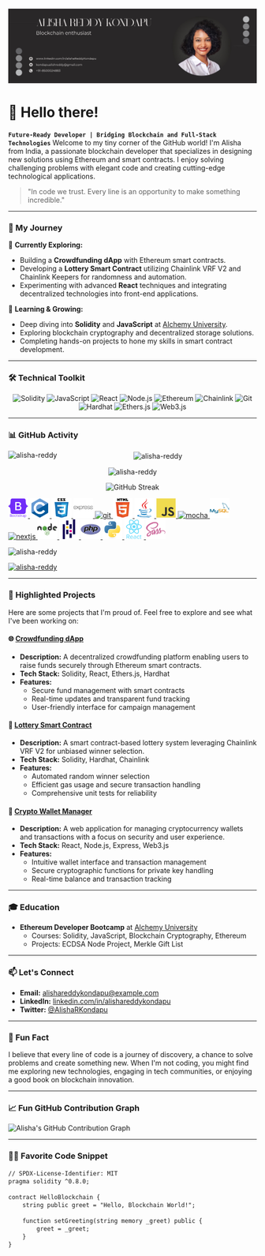 ![Developer](https://github.com/Alisha-Reddy/Alisha-Reddy/blob/main/Github.png)
# 👋 Hello there! 

**`Future-Ready Developer | Bridging Blockchain and Full-Stack Technologies`**
Welcome to my tiny corner of the GitHub world! I'm Alisha from India, a passionate blockchain developer that specializes in designing new solutions using Ethereum and smart contracts. I enjoy solving challenging problems with elegant code and creating cutting-edge technological applications.



> "In code we trust. Every line is an opportunity to make something incredible."

---

### 🚀 My Journey

🔭 **Currently Exploring:**
- Building a **Crowdfunding dApp** with Ethereum smart contracts.
- Developing a **Lottery Smart Contract** utilizing Chainlink VRF V2 and Chainlink Keepers for randomness and automation.
- Experimenting with advanced **React** techniques and integrating decentralized technologies into front-end applications.

🌱 **Learning & Growing:**
- Deep diving into **Solidity** and **JavaScript** at [Alchemy University](https://university.alchemy.com/).
- Exploring blockchain cryptography and decentralized storage solutions.
- Completing hands-on projects to hone my skills in smart contract development.

---

### 🛠️ Technical Toolkit

<div align="center">
  <img src="https://img.shields.io/badge/Solidity-3C3C3D?style=for-the-badge&logo=solidity&logoColor=white" alt="Solidity"/>
  <img src="https://img.shields.io/badge/JavaScript-F7DF1E?style=for-the-badge&logo=javascript&logoColor=black" alt="JavaScript"/>
  <img src="https://img.shields.io/badge/React-61DAFB?style=for-the-badge&logo=react&logoColor=black" alt="React"/>
  <img src="https://img.shields.io/badge/Node.js-339933?style=for-the-badge&logo=node-dot-js&logoColor=white" alt="Node.js"/>
  <img src="https://img.shields.io/badge/Ethereum-3C3C3D?style=for-the-badge&logo=ethereum&logoColor=white" alt="Ethereum"/>
  <img src="https://img.shields.io/badge/Chainlink-375BD2?style=for-the-badge&logo=chainlink&logoColor=white" alt="Chainlink"/>
  <img src="https://img.shields.io/badge/Git-F05032?style=for-the-badge&logo=git&logoColor=white" alt="Git"/>
  <img src="https://img.shields.io/badge/Hardhat-FF9000?style=for-the-badge&logo=hardhat&logoColor=black" alt="Hardhat"/>
  <img src="https://img.shields.io/badge/Ethers.js-6E85B7?style=for-the-badge&logo=ethers.js&logoColor=white" alt="Ethers.js"/>
  <img src="https://img.shields.io/badge/Web3.js-F16822?style=for-the-badge&logo=web3.js&logoColor=white" alt="Web3.js"/>
</div>

---

### 📊 GitHub Activity

<div align="center">


<p><img align="left" src="https://github-readme-stats.vercel.app/api/top-langs?username=alisha-reddy&show_icons=true&locale=en&layout=compact" alt="alisha-reddy" /></p>

<p>&nbsp;<img align="center" src="https://github-readme-stats.vercel.app/api?username=alisha-reddy&show_icons=true&locale=en" alt="alisha-reddy" /></p>

<p><img align="center" src="https://github-readme-streak-stats.herokuapp.com/?user=alisha-reddy&" alt="alisha-reddy" /></p>


![GitHub Streak](https://github-readme-streak-stats.herokuapp.com/?user=AlishaReddyKondapu&theme=dracula)
<p align="left"> <a href="https://getbootstrap.com" target="_blank" rel="noreferrer"> <img src="https://raw.githubusercontent.com/devicons/devicon/master/icons/bootstrap/bootstrap-plain-wordmark.svg" alt="bootstrap" width="40" height="40"/> </a> <a href="https://www.cprogramming.com/" target="_blank" rel="noreferrer"> <img src="https://raw.githubusercontent.com/devicons/devicon/master/icons/c/c-original.svg" alt="c" width="40" height="40"/> </a> <a href="https://www.w3schools.com/css/" target="_blank" rel="noreferrer"> <img src="https://raw.githubusercontent.com/devicons/devicon/master/icons/css3/css3-original-wordmark.svg" alt="css3" width="40" height="40"/> </a> <a href="https://expressjs.com" target="_blank" rel="noreferrer"> <img src="https://raw.githubusercontent.com/devicons/devicon/master/icons/express/express-original-wordmark.svg" alt="express" width="40" height="40"/> </a> <a href="https://git-scm.com/" target="_blank" rel="noreferrer"> <img src="https://www.vectorlogo.zone/logos/git-scm/git-scm-icon.svg" alt="git" width="40" height="40"/> </a> <a href="https://www.w3.org/html/" target="_blank" rel="noreferrer"> <img src="https://raw.githubusercontent.com/devicons/devicon/master/icons/html5/html5-original-wordmark.svg" alt="html5" width="40" height="40"/> </a> <a href="https://www.java.com" target="_blank" rel="noreferrer"> <img src="https://raw.githubusercontent.com/devicons/devicon/master/icons/java/java-original.svg" alt="java" width="40" height="40"/> </a> <a href="https://developer.mozilla.org/en-US/docs/Web/JavaScript" target="_blank" rel="noreferrer"> <img src="https://raw.githubusercontent.com/devicons/devicon/master/icons/javascript/javascript-original.svg" alt="javascript" width="40" height="40"/> </a> <a href="https://mochajs.org" target="_blank" rel="noreferrer"> <img src="https://www.vectorlogo.zone/logos/mochajs/mochajs-icon.svg" alt="mocha" width="40" height="40"/> </a> <a href="https://www.mysql.com/" target="_blank" rel="noreferrer"> <img src="https://raw.githubusercontent.com/devicons/devicon/master/icons/mysql/mysql-original-wordmark.svg" alt="mysql" width="40" height="40"/> </a> <a href="https://nextjs.org/" target="_blank" rel="noreferrer"> <img src="https://cdn.worldvectorlogo.com/logos/nextjs-2.svg" alt="nextjs" width="40" height="40"/> </a> <a href="https://nodejs.org" target="_blank" rel="noreferrer"> <img src="https://raw.githubusercontent.com/devicons/devicon/master/icons/nodejs/nodejs-original-wordmark.svg" alt="nodejs" width="40" height="40"/> </a> <a href="https://pandas.pydata.org/" target="_blank" rel="noreferrer"> <img src="https://raw.githubusercontent.com/devicons/devicon/2ae2a900d2f041da66e950e4d48052658d850630/icons/pandas/pandas-original.svg" alt="pandas" width="40" height="40"/> </a> <a href="https://www.php.net" target="_blank" rel="noreferrer"> <img src="https://raw.githubusercontent.com/devicons/devicon/master/icons/php/php-original.svg" alt="php" width="40" height="40"/> </a> <a href="https://www.python.org" target="_blank" rel="noreferrer"> <img src="https://raw.githubusercontent.com/devicons/devicon/master/icons/python/python-original.svg" alt="python" width="40" height="40"/> </a> <a href="https://reactjs.org/" target="_blank" rel="noreferrer"> <img src="https://raw.githubusercontent.com/devicons/devicon/master/icons/react/react-original-wordmark.svg" alt="react" width="40" height="40"/> </a> <a href="https://sass-lang.com" target="_blank" rel="noreferrer"> <img src="https://raw.githubusercontent.com/devicons/devicon/master/icons/sass/sass-original.svg" alt="sass" width="40" height="40"/> </a> </p>

</div>



<p align="left"> <img src="https://komarev.com/ghpvc/?username=alisha-reddy&label=Profile%20views&color=0e75b6&style=flat" alt="alisha-reddy" /> </p>

<p align="left"> <a href="https://github.com/ryo-ma/github-profile-trophy"><img src="https://github-profile-trophy.vercel.app/?username=alisha-reddy" alt="alisha-reddy" /></a> </p>


---

### 🌟 Highlighted Projects

Here are some projects that I'm proud of. Feel free to explore and see what I've been working on:

#### 🌐 [Crowdfunding dApp](https://github.com/AlishaReddyKondapu/crowdfunding-dapp)
- **Description:** A decentralized crowdfunding platform enabling users to raise funds securely through Ethereum smart contracts.
- **Tech Stack:** Solidity, React, Ethers.js, Hardhat
- **Features:**
  - Secure fund management with smart contracts
  - Real-time updates and transparent fund tracking
  - User-friendly interface for campaign management

#### 🎲 [Lottery Smart Contract](https://github.com/AlishaReddyKondapu/lottery-smart-contract)
- **Description:** A smart contract-based lottery system leveraging Chainlink VRF V2 for unbiased winner selection.
- **Tech Stack:** Solidity, Hardhat, Chainlink
- **Features:**
  - Automated random winner selection
  - Efficient gas usage and secure transaction handling
  - Comprehensive unit tests for reliability

#### 🔑 [Crypto Wallet Manager](https://github.com/AlishaReddyKondapu/crypto-wallet-manager)
- **Description:** A web application for managing cryptocurrency wallets and transactions with a focus on security and user experience.
- **Tech Stack:** React, Node.js, Express, Web3.js
- **Features:**
  - Intuitive wallet interface and transaction management
  - Secure cryptographic functions for private key handling
  - Real-time balance and transaction tracking

---

### 🎓 Education

- **Ethereum Developer Bootcamp** at [Alchemy University](https://university.alchemy.com/)
  - Courses: Solidity, JavaScript, Blockchain Cryptography, Ethereum
  - Projects: ECDSA Node Project, Merkle Gift List

---

### 📫 Let's Connect

- **Email:** [alishareddykondapu@example.com](mailto:alishareddykondapu@example.com)
- **LinkedIn:** [linkedin.com/in/alishareddykondapu](https://www.linkedin.com/in/alishareddykondapu)
- **Twitter:** [@AlishaRKondapu](https://twitter.com/AlishaRKondapu)

---

### 🎉 Fun Fact

I believe that every line of code is a journey of discovery, a chance to solve problems and create something new. When I'm not coding, you might find me exploring new technologies, engaging in tech communities, or enjoying a good book on blockchain innovation.

---

### 📈 Fun GitHub Contribution Graph

![Alisha's GitHub Contribution Graph](https://github-contributor-stats.vercel.app/api?username=AlishaReddyKondapu&theme=dracula)

---

### 👩‍💻 Favorite Code Snippet

```solidity
// SPDX-License-Identifier: MIT
pragma solidity ^0.8.0;

contract HelloBlockchain {
    string public greet = "Hello, Blockchain World!";

    function setGreeting(string memory _greet) public {
        greet = _greet;
    }
}



